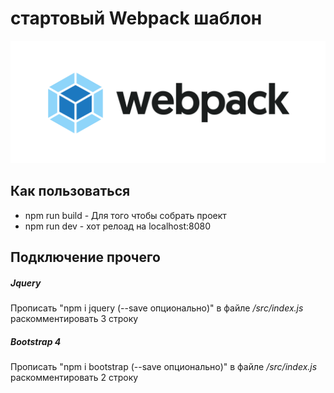 <h1>стартовый Webpack шаблон</h1>
<img src="src/img/webpack.png" alt="wp">
<h2>Как пользоваться</h2>
<ul>
	<li>npm run build - Для того чтобы собрать проект</li>
	<li>npm run dev - хот релоад на localhost:8080</li>
</ul>
<h2>Подключение прочего</h2>
<h5>Jquery</h5>
<p>Прописать "npm i jquery (--save опционально)" в файле <i>/src/index.js</i> раскомментировать 3 строку</p>
<h5>Bootstrap 4</h5>
<p>Прописать "npm i bootstrap (--save опционально)" в файле <i>/src/index.js</i> раскомментировать 2 строку</p>




